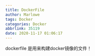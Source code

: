 ```yaml
---
title: DockerFile
author: Marlowe
tags: Docker
categories: Docker
abbrlink: 35119
date: 2020-11-17 01:06:17
---
```

dockerfile 是用来构建docker镜像的文件！